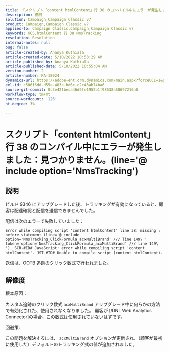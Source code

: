 ```yaml
---
title: 「スクリプト「content htmlContent」行 38 のコンパイル中にエラーが発生しました：見つかりません。(line='@ include option='NmsTracking'"
description: 説明
solution: Campaign,Campaign Classic v7
product: Campaign,Campaign Classic v7
applies-to: Campaign Classic,Campaign,Campaign Classic v7
keywords: KCS,htmlContent 行 38 NmsTracking
resolution: Resolution
internal-notes: null
bug: false
article-created-by: Ananya Kuthiala
article-created-date: 5/10/2022 10:53:29 AM
article-published-by: Ananya Kuthiala
article-published-date: 5/10/2022 10:55:04 AM
version-number: 2
article-number: KA-18024
dynamics-url: https://adobe-ent.crm.dynamics.com/main.aspx?forceUCI=1&pagetype=entityrecord&etn=knowledgearticle&id=43feda6c-4fd0-ec11-a7b5-0022480a8e40
exl-id: c506f6dd-d55a-483e-bd6c-c2c43ab74ba6
source-git-commit: 0c3e421beca46d9fe1952b1f98538a50697216a0
workflow-type: tm+mt
source-wordcount: '126'
ht-degree: 3%

---
```


# スクリプト「content htmlContent」行 38 のコンパイル中にエラーが発生しました：見つかりません。(line=&#39;@ include option=&#39;NmsTracking&#39;)

## 説明


ビルド 9346 にアップグレードした後、トラッキングが有効になっていると、顧客は配達確認と配信を送信できませんでした。

配信は次のエラーで失敗していました：

`Error while compiling script 'content htmlContent' line 38: missing ; before statement (line='@ include option='NmsTracking_ClickFormula_acxMultiBrand' /// line 149\ ' token='option='NmsTracking_ClickFormula_acxMultiBrand' /// line 149\ '). SCR-#ID# JavaScript: error while compiling script 'content htmlContent'. JST-#ID# Unable to compile script (content htmlContent).`

送信は、OOTB 追跡のクリック数式で行われました。


## 解像度


根本原因：

カスタム追跡のクリック数式 `acxMultiBrand` アップグレード中に何らかの方法で有効化された、使用されなくなりました。 顧客が [!DNL Web Analytics Connector]の場合、この数式は使用されていないはずです。

回避策:

この問題を解決するには、 `acxMultiBrand` オプションが更新され、（顧客が最初に使用した）デフォルトのトラッキング式の値が追加されました。

